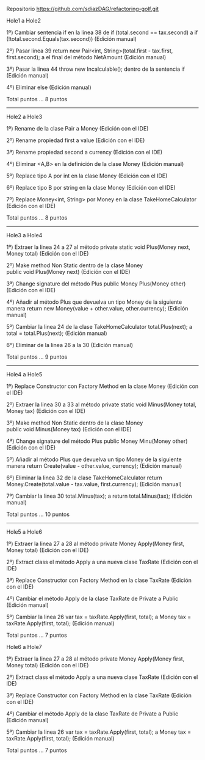 Repositorio
	https://github.com/sdiazDAG/refactoring-golf.git

Hole1 a Hole2

1º)	Cambiar sentencia if en la linea 38 de 
		if (total.second == tax.second)
    	a
		if (!total.second.Equals(tax.second)) (Edición manual)

2º)	Pasar linea 39 
		return new Pair<int, String>(total.first - tax.first, first.second);
	a el final del método NetAmount (Edición manual)

3º)	Pasar la linea 44 
		throw new Incalculable();
	dentro de la sentencia if (Edición manual)

4º)	Eliminar else (Edición manual)

Total puntos ... 8 puntos
________________________________________________________________________________________________________________

Hole2 a Hole3

1º)	Rename de la clase Pair a Money (Edición con el IDE)

2º)	Rename propiedad first a value (Edición con el IDE)

3ª)	Rename propiedad second a currency (Edición con el IDE)

4º)	Eliminar <A,B> en la definición de la clase Money (Edición manual)

5º)	Replace tipo A por int en la clase Money (Edición con el IDE)

6º)	Replace tipo B por string en la clase Money (Edición con el IDE)

7º)	Replace Money<int, String> por Money en la clase TakeHomeCalculator (Edición con el IDE)

Total puntos ... 8 puntos

________________________________________________________________________________________________________________

Hole3 a Hole4

1º)	Extraer la linea 24 a 27 al método 
		private static void Plus(Money next, Money total) (Edición con el IDE)

2º)	Make method Non Static dentro de la clase Money   
		public void Plus(Money next) (Edición con el IDE)

3ª)	Change signature del método Plus 
		public Money Plus(Money other)(Edición con el IDE)

4º)	Añadir al método Plus que devuelva un tipo Money de la siguiente manera
		return new Money(value + other.value, other.currency); (Edición manual)

5º)	Cambiar la linea 24 de la clase TakeHomeCalculator 
		total.Plus(next);
	a
		total = total.Plus(next);	 (Edición manual)

6º)	Eliminar de la linea 26 a la 30 	(Edición manual)

Total puntos ... 9 puntos

________________________________________________________________________________________________________________

Hole4 a Hole5

1º)	Replace Constructor con Factory Method en la clase Money (Edición con el IDE)

2º)	Extraer la linea 30 a 33 al método 
		private static void Minus(Money total, Money tax) (Edición con el IDE)

3º)	Make method Non Static dentro de la clase Money   
		public void Minus(Money tax) (Edición con el IDE)

4ª)	Change signature del método Plus 
		public Money Minu(Money other) (Edición con el IDE)

5º)	Añadir al método Plus que devuelva un tipo Money de la siguiente manera
		return Create(value - other.value, currency); (Edición manual)

6º)	Eliminar la linea 32 de la clase TakeHomeCalculator 
		return Money.Create(total.value - tax.value, first.currency);  (Edición manual)

7º)	Cambiar la linea 30 
		total.Minus(tax);
	a
		return total.Minus(tax); (Edición manual)

Total puntos ... 10 puntos

________________________________________________________________________________________________________________


Hole5 a Hole6

1º)	Extraer la linea 27 a 28 al método 
		private Money Apply(Money first, Money total) (Edición con el IDE)

2º)	Extract class el método Apply a una nueva clase TaxRate (Edición con el IDE)

3ª)	Replace Constructor con Factory Method en la clase TaxRate (Edición con el IDE)

4º)	Cambiar el método Apply de la clase TaxRate  de Private a Public (Edición manual)

5º)	Cambiar la linea 26 
		var tax = taxRate.Apply(first, total);
	a
		Money tax = taxRate.Apply(first, total); (Edición manual)

Total puntos ... 7 puntos



Hole6 a Hole7

1º)	Extraer la linea 27 a 28 al método 
		private Money Apply(Money first, Money total) (Edición con el IDE)

2º)	Extract class el método Apply a una nueva clase TaxRate (Edición con el IDE)

3ª)	Replace Constructor con Factory Method en la clase TaxRate (Edición con el IDE)

4º)	Cambiar el método Apply de la clase TaxRate  de Private a Public (Edición manual)

5º)	Cambiar la linea 26 
		var tax = taxRate.Apply(first, total);
	a
		Money tax = taxRate.Apply(first, total); (Edición manual)

Total puntos ... 7 puntos
